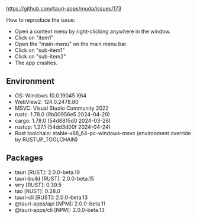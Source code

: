 https://github.com/tauri-apps/muda/issues/173

How to reproduce the issue:

- Open a context menu by right-clicking anywhere in the window.
- Click on "item1"
- Open the "main-menu" on the main menu bar.
- Click on "sub-item1"
- Click on "sub-item2"
- The app crashes.

## Environment
- OS: Windows 10.0.19045 X64
- WebView2: 124.0.2478.80
- MSVC: Visual Studio Community 2022
- rustc: 1.78.0 (9b00956e5 2024-04-29)
- cargo: 1.78.0 (54d8815d0 2024-03-26)
- rustup: 1.27.1 (54dd3d00f 2024-04-24)
- Rust toolchain: stable-x86_64-pc-windows-msvc (environment override by RUSTUP_TOOLCHAIN)

## Packages
- tauri [RUST]: 2.0.0-beta.19
- tauri-build [RUST]: 2.0.0-beta.15
- wry [RUST]: 0.39.5
- tao [RUST]: 0.28.0
- tauri-cli [RUST]: 2.0.0-beta.13
- @tauri-apps/api [NPM]: 2.0.0-beta.11
- @tauri-apps/cli [NPM]: 2.0.0-beta.13
